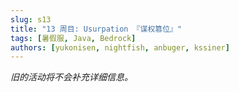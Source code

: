 ```yaml
---
slug: s13
title: "13 周目: Usurpation 『谋权篡位』"
tags: [暑假服, Java, Bedrock]
authors: [yukonisen, nightfish, anbuger, kssiner]
---
```


*旧的活动将不会补充详细信息。*

<!--truncate-->

